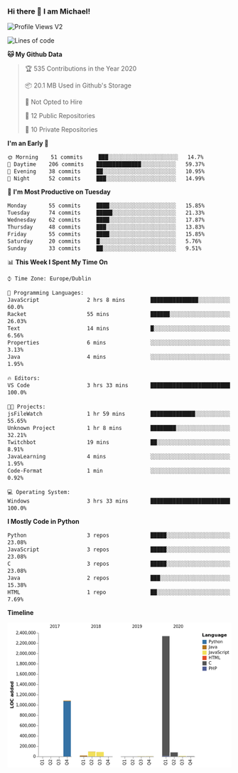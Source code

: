 ### Hi there 👋 I am Michael!

![Profile Views V2](https://komarev.com/ghpvc/?username=AppDevMichael)

<!--START_SECTION:waka-->
![Lines of code](https://img.shields.io/badge/From%20Hello%20World%20I%27ve%20Written-11.8%20million%20lines%20of%20code-blue)

**🐱 My Github Data** 

> 🏆 535 Contributions in the Year 2020
 > 
> 📦 20.1 MB Used in Github's Storage 
 > 
> 🚫 Not Opted to Hire
 > 
> 📜 12 Public Repositories
 > 
> 🔑 10 Private Repositories 

**I'm an Early 🐤** 

```text
🌞 Morning    51 commits     ███░░░░░░░░░░░░░░░░░░░░░░   14.7% 
🌆 Daytime    206 commits    ██████████████░░░░░░░░░░░   59.37% 
🌃 Evening    38 commits     ██░░░░░░░░░░░░░░░░░░░░░░░   10.95% 
🌙 Night      52 commits     ███░░░░░░░░░░░░░░░░░░░░░░   14.99%

```
📅 **I'm Most Productive on Tuesday** 

```text
Monday       55 commits     ████░░░░░░░░░░░░░░░░░░░░░   15.85% 
Tuesday      74 commits     █████░░░░░░░░░░░░░░░░░░░░   21.33% 
Wednesday    62 commits     ████░░░░░░░░░░░░░░░░░░░░░   17.87% 
Thursday     48 commits     ███░░░░░░░░░░░░░░░░░░░░░░   13.83% 
Friday       55 commits     ████░░░░░░░░░░░░░░░░░░░░░   15.85% 
Saturday     20 commits     █░░░░░░░░░░░░░░░░░░░░░░░░   5.76% 
Sunday       33 commits     ██░░░░░░░░░░░░░░░░░░░░░░░   9.51%

```


📊 **This Week I Spent My Time On** 

```text
⌚︎ Time Zone: Europe/Dublin

💬 Programming Languages: 
JavaScript               2 hrs 8 mins        ███████████████░░░░░░░░░░   60.0% 
Racket                   55 mins             ██████░░░░░░░░░░░░░░░░░░░   26.03% 
Text                     14 mins             █░░░░░░░░░░░░░░░░░░░░░░░░   6.56% 
Properties               6 mins              ░░░░░░░░░░░░░░░░░░░░░░░░░   3.13% 
Java                     4 mins              ░░░░░░░░░░░░░░░░░░░░░░░░░   1.95%

🔥 Editors: 
VS Code                  3 hrs 33 mins       █████████████████████████   100.0%

🐱‍💻 Projects: 
jsFileWatch              1 hr 59 mins        ██████████████░░░░░░░░░░░   55.65% 
Unknown Project          1 hr 8 mins         ████████░░░░░░░░░░░░░░░░░   32.21% 
Twitchbot                19 mins             ██░░░░░░░░░░░░░░░░░░░░░░░   8.91% 
JavaLearning             4 mins              ░░░░░░░░░░░░░░░░░░░░░░░░░   1.95% 
Code-Format              1 min               ░░░░░░░░░░░░░░░░░░░░░░░░░   0.92%

💻 Operating System: 
Windows                  3 hrs 33 mins       █████████████████████████   100.0%

```

**I Mostly Code in Python** 

```text
Python                   3 repos             █████░░░░░░░░░░░░░░░░░░░░   23.08% 
JavaScript               3 repos             █████░░░░░░░░░░░░░░░░░░░░   23.08% 
C                        3 repos             █████░░░░░░░░░░░░░░░░░░░░   23.08% 
Java                     2 repos             ███░░░░░░░░░░░░░░░░░░░░░░   15.38% 
HTML                     1 repo              ██░░░░░░░░░░░░░░░░░░░░░░░   7.69%

```


**Timeline**

![Chart not found](https://github.com/AppDevMichael/AppDevMichael/blob/master/charts/bar_graph.png) 


<!--END_SECTION:waka-->

